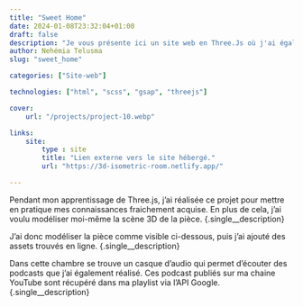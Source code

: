 ```yaml
---
title: "Sweet Home"
date: 2024-01-08T23:32:04+01:00
draft: false
description: "Je vous présente ici un site web en Three.Js où j'ai également modelisé la pièce."
author: Nehémia Telusma
slug: "sweet_home"

categories: ["Site-web"]

technologies: ["html", "scss", "gsap", "threejs"]

cover:
    url: "/projects/project-10.webp"

links:
    site:
        type : site
        title: "Lien externe vers le site hébergé."
        url: "https://3d-isometric-room.netlify.app/"

---
```


Pendant mon apprentissage de Three.js, j’ai réalisée ce projet pour mettre en pratique mes connaissances fraichement acquise. En plus de cela, j’ai voulu modéliser moi-même la scène 3D de la pièce.
{.single__description}

J’ai donc modéliser la pièce comme visible ci-dessous, puis j’ai ajouté des assets trouvés en ligne.
{.single__description}

Dans cette chambre se trouve un casque d’audio qui permet d’écouter des podcasts que j’ai également réalisé. Ces podcast publiés sur ma chaine YouTube sont récupéré dans ma playlist via l’API Google.
{.single__description}
